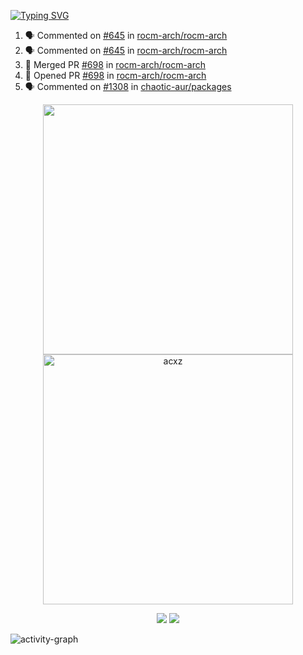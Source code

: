 [![Typing SVG](https://readme-typing-svg.herokuapp.com?size=16&color=AFFFA3&multiline=true&height=75&lines=contributing+to+robotics%2Faerospace%2Fml%2Fgpu+software;packaging+it+for+archlinux;ricer)](https://git.io/typing-svg)

<!--START_SECTION:activity-->
1. 🗣 Commented on [#645](https://github.com/rocm-arch/rocm-arch/issues/645) in [rocm-arch/rocm-arch](https://github.com/rocm-arch/rocm-arch)
2. 🗣 Commented on [#645](https://github.com/rocm-arch/rocm-arch/issues/645) in [rocm-arch/rocm-arch](https://github.com/rocm-arch/rocm-arch)
3. 🎉 Merged PR [#698](https://github.com/rocm-arch/rocm-arch/pull/698) in [rocm-arch/rocm-arch](https://github.com/rocm-arch/rocm-arch)
4. 💪 Opened PR [#698](https://github.com/rocm-arch/rocm-arch/pull/698) in [rocm-arch/rocm-arch](https://github.com/rocm-arch/rocm-arch)
5. 🗣 Commented on [#1308](https://github.com/chaotic-aur/packages/issues/1308) in [chaotic-aur/packages](https://github.com/chaotic-aur/packages)
<!--END_SECTION:activity-->

<p align="center">
  <img width="400em" src=https://github-readme-stats.vercel.app/api?username=acxz&include_all_commits=true&show_icons=true />
  <img width="400em" src="https://github-readme-streak-stats.herokuapp.com/?user=acxz&" alt="acxz" />
</p>

<p align="center">
  <img src=https://github-readme-stats.vercel.app/api/top-langs/?username=acxz&layout=compact />
  <img src=https://github-profile-trophy.vercel.app/?username=acxz&row=2&column=4 />
</p>

![activity-graph](https://activity-graph.herokuapp.com/graph?username=acxz&theme=aqua)
